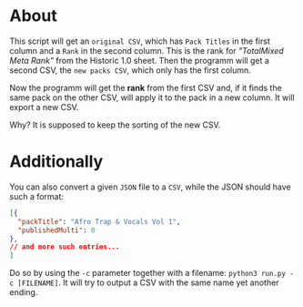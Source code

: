 # About

This script will get an `original CSV`, which has `Pack Titles` in the first column and a `Rank` in the second column. This is the rank for _"TotalMixed Meta Rank"_ from the Historic 1.0 sheet. Then the programm will get a second CSV, the `new packs CSV`, which only has the first column.

Now the programm will get the **rank** from the first CSV and, if it finds the same pack on the other CSV, will apply it to the pack in a new column. It will export a new CSV.

Why? It is supposed to keep the sorting of the new CSV.

# Additionally

You can also convert a given `JSON` file to a `CSV`, while the JSON should have such a format:

```json
[{
  "packTitle": "Afro Trap & Vocals Vol 1",
  "publishedMulti": 0
},
// and more such entries...
]
```

Do so by using the `-c` parameter together with a filename: `python3 run.py -c [FILENAME]`. It will try to output a CSV with the same name yet another ending.